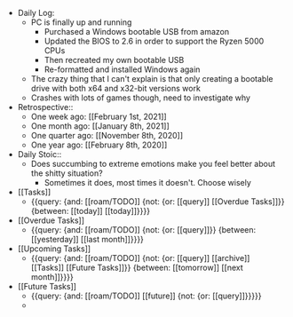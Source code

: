 - Daily Log:
    - PC is finally up and running
        - Purchased a Windows bootable USB from amazon 
        - Updated the BIOS to 2.6 in order to support the Ryzen 5000 CPUs
        - Then recreated my own bootable USB
        - Re-formatted and installed Windows again
    - The crazy thing that I can't explain is that only creating a bootable drive with both x64 and x32-bit versions work
    - Crashes with lots of games though, need to investigate why
- Retrospective::
    - One week ago: [[February 1st, 2021]]
    - One month ago: [[January 8th, 2021]]
    - One quarter ago: [[November 8th, 2020]]
    - One year ago: [[February 8th, 2020]]
- Daily Stoic::
    - Does succumbing to extreme emotions make you feel better about the shitty situation?
        - Sometimes it does, most times it doesn't. Choose wisely
- [[Tasks]]
    - {{query: {and: [[roam/TODO]] {not: {or: [[query]] [[Overdue Tasks]]}} {between: [[today]] [[today]]}}}}
- [[Overdue Tasks]]
    - {{query: {and: [[roam/TODO]] {not: {or: [[query]]}} {between: [[yesterday]] [[last month]]}}}}
- [[Upcoming Tasks]]
    - {{query: {and: [[roam/TODO]] {not: {or: [[query]] [[archive]] [[Tasks]] [[Future Tasks]]}} {between: [[tomorrow]] [[next month]]}}}}
- [[Future Tasks]]
    - {{query: {and: [[roam/TODO]] [[future]] {not: {or: [[query]]}}}}}
    - 
